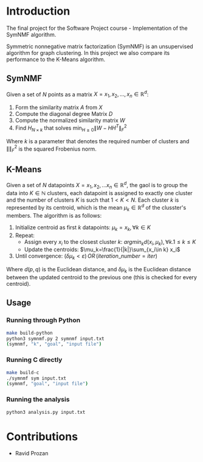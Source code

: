 # Introduction

The final project for the Software Project course - Implementation of the SymNMF algorithm.

Symmetric nonnegative matrix factorization (SymNMF) is an unsupervised algorithm for graph clustering. In this project we also compare its performance to the K-Means algorithm.

## SymNMF

Given a set of $N$ points as a matrix $X=x_1,x_2,...,x_n\in \mathbb{R}^{d}$:
1. Form the similarity matrix $A$ from $X$
2. Compute the diagonal degree Matrix $D$
3. Compute the normalized similarity matrix $W$
4. Find $H_{N\times k}$ that solves $\min_{H\geq 0} \|W-HH^T\|_F^2$

Where $k$ is a parameter that denotes the required number of clusters and $\|\|_F^2$ is the squared Frobenius norm.

## K-Means

Given a set of $N$ datapoints $X=x_1,x_2,...x_n\in\mathbb{R}^d$, the gaol is to group the data into $K\in\mathbb{N}$ clusters, each datapoint is assigned to exactly one cluster and the number of clusters $K$ is such that $1<K<N$.
Each cluster $k$ is represented by its centroid, which is the mean $\mu_k\in\mathbb{R}^d$ of the clusster's members. The algorithm is as follows:
1. Initialize centroid as first $k$ datapoints: $\mu_k=x_k, \forall k\in K$
2. Repeat:
   * Assign every $x_i$ to the closest cluster $k$: $argmin_k d(x_i,\mu_k),\forall k. 1\leq k\leq K$
   * Update the centroids: $\mu_k=\frac{1}{|k|}\sum_{x_i\in k} x_i$
3. Until convergence: $(\delta\mu_k<\varepsilon)\, OR\, (iteration\_number=iter)$

Where $d(p,q)$ is the Euclidean distance, and $\delta\mu_k$ is the Euclidean distance between the updated centroid to the previous one (this is checked for every centroid).

## Usage

### Running through Python
```bash
make build-python
python3 symnmf.py 2 symnmf input.txt
(symnmf, "k", "goal", "input file")
```

### Running C directly
```bash
make build-c
./symnmf sym input.txt
(symnmf, "goal", "input file")
```

### Running the  analysis
```bash
python3 analysis.py input.txt
```

# Contributions
* Ravid Prozan
